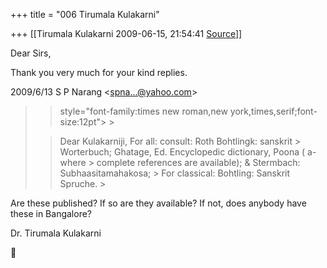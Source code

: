 +++
title = "006 Tirumala Kulakarni"

+++
[[Tirumala Kulakarni	2009-06-15, 21:54:41 [Source](https://groups.google.com/g/bvparishat/c/-VbZSh42C-s)]]



Dear Sirs,

  

Thank you very much for your kind replies.  
  

2009/6/13 S P Narang \<[spna...@yahoo.com]()\>

  

> 
> >  style="font-family:times new roman,new york,times,serif;font-size:12pt"> >
> 
> > Dear Kulakarniji, For all: consult: Roth Bohtlingk: sanskrit > Worterbuch; Ghatage, Ed. Encyclopedic dictionary, Poona ( a- where > complete references are available); & Stermbach: Subhaasitamahakosa; > For classical: Bohtling: Sanskrit Spruche. >
> 
> > 
> > 

  

Are these published? If so are they available? If not, does anybody have these in Bangalore?

  

Dr. Tirumala Kulakarni



